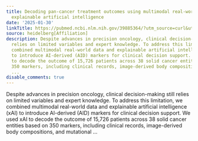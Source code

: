 ```yaml
---
title: Decoding pan-cancer treatment outcomes using multimodal real-world data and
  explainable artificial intelligence
date: '2025-01-30'
linkTitle: https://pubmed.ncbi.nlm.nih.gov/39885364/?utm_source=curl&utm_medium=rss&utm_campaign=pubmed-2&utm_content=1FakS-2QOkCT8HsMOQP1bCRQ4YzyumYOmxmF0moLsQ3dFB1E9V&fc=20220326224207&ff=20250131170637&v=2.18.0.post9+e462414
source: heidelberg[Affiliation]
description: Despite advances in precision oncology, clinical decision-making still
  relies on limited variables and expert knowledge. To address this limitation, we
  combined multimodal real-world data and explainable artificial intelligence (xAI)
  to introduce AI-derived (AID) markers for clinical decision support. We used xAI
  to decode the outcome of 15,726 patients across 38 solid cancer entities based on
  350 markers, including clinical records, image-derived body compositions, and mutational
  ...
disable_comments: true
---
```

Despite advances in precision oncology, clinical decision-making still relies on limited variables and expert knowledge. To address this limitation, we combined multimodal real-world data and explainable artificial intelligence (xAI) to introduce AI-derived (AID) markers for clinical decision support. We used xAI to decode the outcome of 15,726 patients across 38 solid cancer entities based on 350 markers, including clinical records, image-derived body compositions, and mutational ...